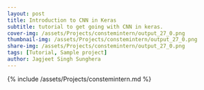 ```yaml
---
layout: post
title: Introduction to CNN in Keras
subtitle: tutorial to get going with CNN in keras.
cover-img: /assets/Projects/constemintern/output_27_0.png
thumbnail-img: /assets/Projects/constemintern/output_27_0.png
share-img: /assets/Projects/constemintern/output_27_0.png
tags: [Tutorial, Sample project]
author: Jagjeet Singh Sunghera
---
```

{% include /assets/Projects/constemintern.md %}
